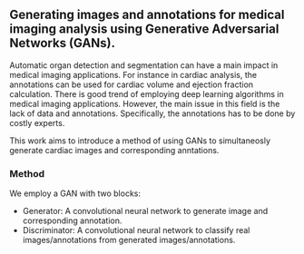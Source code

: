 
## Generating images and annotations for medical imaging analysis using Generative Adversarial Networks (GANs). 

Automatic organ detection and segmentation can have a main impact in medical imaging applications. For instance in cardiac analysis,  the annotations can be used for cardiac volume and ejection fraction calculation. There is good trend of employing deep learning algorithms in medical imaging applications. However, the main issue in this field is the lack of data and annotations. Specifically, the annotations has to be done by costly experts. 

This work aims to introduce a method of using GANs to simultaneosly generate cardiac images and corresponding anntations.

### Method
We employ a GAN with two blocks: 
* Generator: A convolutional neural network to generate image and corresponding annotation.  
* Discriminator: A convolutional neural network to classify real images/annotations from generated images/annotations. 




